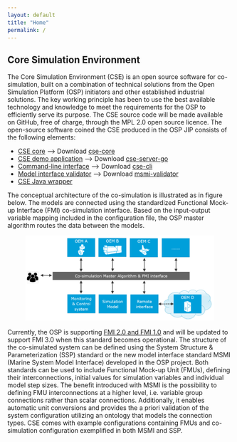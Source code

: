 ```yaml
---
layout: default
title: "Home"
permalink: /
---
```


## Core Simulation Environment
The Core Simulation Environment (CSE) is an open source software for co-simulation, built on a combination of technical solutions from the Open Simulation Platform (OSP) initiators and other established industrial solutions. The key working principle has been to use the best available technology and knowledge to meet the requirements for the OSP to efficiently serve its purpose. The CSE source code will be made available on GitHub, free of charge, through the MPL 2.0 open source licence.
The open-source software coined the CSE produced in the OSP JIP consists of the following elements:

- [CSE core](./cse-core/cse) --> Download [cse-core](https://github.com/open-simulation-platform/cse-core/releases)
- [CSE demo application](./cse-demo-app/cse-demo-app) --> Download [cse-server-go](https://github.com/open-simulation-platform/cse-server-go/releases)
- [Command-line interface](./cse-cli) --> Download [cse-cli](https://github.com/open-simulation-platform/cse-cli/releases)
- [Model interface validator](./model-interface-validator) --> Download [msmi-validator](https://github.com/open-simulation-platform/msmi-validator/releases)
- [CSE Java wrapper](./cse-java-wrapper)

The conceptual architecture of the co-simulation is illustrated as in figure below. The models are connected using the standardized Functional Mock-up Interface (FMI) co-simulation interface. Based on the input-output variable mapping included in the configuration file, the OSP master algorithm routes the data between the models. 

<figure>
<img src="/assets/img/cseFig1.png" width="500"> 
</figure>

Currently, the OSP is supporting [FMI 2.0 and FMI 1.0](https://fmi-standard.org/) and will be updated to support FMI 3.0 when this standard becomes operational. 
The structure of the co-simulated system can be defined using the System Structure & Parameterization (SSP) standard or the new model interface standard MSMI (Marine System Model Interface) developed in the OSP project. 
Both standards can be used to include Functional Mock-up Unit (FMUs), defining their interconnections, initial values for simulation variables and individual model step sizes. 
The benefit introduced with MSMI is the possibility to defining FMU interconnections at a higher level, i.e. variable group connections rather than scalar connections. 
Additionally, it enables automatic unit conversions and provides the a priori validation of the system configuration utilizing an ontology that models the connection types. 
CSE comes with example configurations containing FMUs and co-simulation configuration exemplified in both MSMI and SSP.
